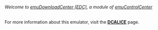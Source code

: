 ###### Welcome to [emuDownloadCenter (EDC)](https://github.com/PhoenixInteractiveNL/emuDownloadCenter/wiki/), a module of [emuControlCenter](https://github.com/PhoenixInteractiveNL/emuControlCenter/wiki/)

For more information about this emulator, visit the [**DCALICE**](https://github.com/PhoenixInteractiveNL/emuDownloadCenter/wiki/Emulator-dcalice#menu) page.
